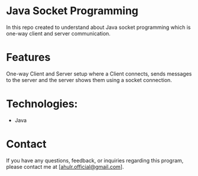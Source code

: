 # Java Socket Programming
In this repo created to understand about Java socket programming which is one-way client and server communication.
# Features
One-way Client and Server setup where a Client connects, sends messages to the server and the server shows them using a socket connection.
# Technologies:
* Java
# Contact
If you have any questions, feedback, or inquiries regarding this program, please contact me at [ahulr.official@gmail.com].
